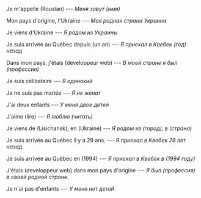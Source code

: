 Je m'appelle (Rouslan) --- *Меня зовут (имя)*



Mon pays d'origine, l'Ukraine --- *Моя родная страна Украина*



Je viens d'Ukraine --- *Я родом из Украины*



Je suis arrivée au Québec depuis (un an) --- *Я приехал в Квебек (год) назад*



Dans mon pays, j'étais (developpeur web) --- *В моей стране я был (профессия)*



Je suis célibataire --- *Я одинокий*



Je ne suis pas mariée --- *Я не женат*



J'ai deux enfants --- *У меня двое детей*



J'aime (lire) --- *Я люблю (читать)*



Je viens de (Lisichansk), en (Ukraine) --- *Я родом из (город), в (страна)*



Je suis arrivée au Québec il y a 29 ans. --- *Я приехал в Квебек 29 лет назад.*



Je suis arrivée au Québec en (1994) --- *Я приехал в Квебек в (1994 году)*



J'étais (developpeur web) dans mon pays d'origine --- *Я был (профессия) в своей родной стране.*



Je n'ai pas d'enfants --- *У меня нет детей*